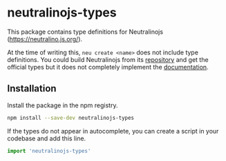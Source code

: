 # neutralinojs-types

This package contains type definitions for Neutralinojs (https://neutralino.js.org/).

At the time of writing this, `neu create <name>` does not include type definitions. You could build Neutralinojs from its [repository](https://github.com/neutralinojs/neutralino.js) and get the official types but it does not completely implement the [documentation](https://neutralino.js.org/docs/api/overview).

## Installation

Install the package in the npm registry.

```bash
npm install --save-dev neutralinojs-types
```

If the types do not appear in autocomplete, you can create a script in your codebase and add this line.
```ts
import 'neutralinojs-types'
```